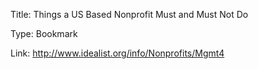 Title:  Things a US Based Nonprofit Must and Must Not Do

Type:   Bookmark

Link:   http://www.idealist.org/info/Nonprofits/Mgmt4
